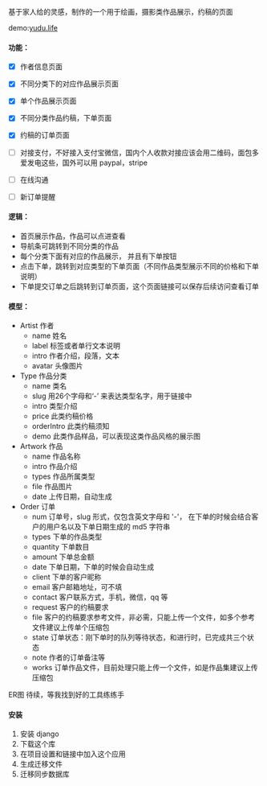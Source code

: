 
基于家人给的灵感，制作的一个用于绘画，摄影类作品展示，约稿的页面

demo:[yudu.life](http://yudu.life)

#### 功能：
- [x] 作者信息页面
- [x] 不同分类下的对应作品展示页面
- [x] 单个作品展示页面
- [x] 不同分类作品约稿，下单页面
- [x] 约稿的订单页面
- [ ] 对接支付，不好接入支付宝微信，国内个人收款对接应该会用二维码，面包多爱发电这些，国外可以用 paypal，stripe
- [ ] 在线沟通
- [ ] 新订单提醒


#### 逻辑：
* 首页展示作品，作品可以点进查看
* 导航条可跳转到不同分类的作品
* 每个分类下面有对应的作品展示， 并且有下单按钮
* 点击下单，跳转到对应类型的下单页面（不同作品类型展示不同的价格和下单说明）
* 下单提交订单之后跳转到订单页面，这个页面链接可以保存后续访问查看订单

#### 模型：
* Artist 作者
	* name 姓名
	* label 标签或者单行文本说明
	* intro 作者介绍，段落，文本
	* avatar 头像图片
* Type 作品分类
	* name  类名
	* slug 用26个字母和‘-’ 来表达类型名字，用于链接中
	* intro 类型介绍
	* price 此类约稿价格
	* orderIntro 此类约稿须知
	* demo 此类作品样品，可以表现这类作品风格的展示图
* Artwork 作品
	* name 作品名称
	* intro 作品介绍
	* types 作品所属类型
	* file 作品图片
	* date 上传日期，自动生成
* Order 订单
	* num 订单号，slug 形式，仅包含英文字母和 '-'， 在下单的时候会结合客户的用户名以及下单日期生成的 md5 字符串
	* types 下单的作品类型
	* quantity 下单数目
	* amount 下单总金额
	* date 下单日期，下单的时候会自动生成
	* client 下单的客户昵称
	* email 客户邮箱地址，可不填
	* contact 客户联系方式，手机，微信，qq 等
	* request 客户的约稿要求
	* file 客户的约稿要求参考文件，非必需，只能上传一个文件，如多个参考文件建议上传单个压缩包
	* state 订单状态：刚下单时的队列等待状态，和进行时，已完成共三个状态
	* note 作者的订单备注等
	* works 订单作品文件，目前处理只能上传一个文件，如是作品集建议上传压缩包

ER图 待续，等我找到好的工具练练手

#### 安装
1. 安装 django
2. 下载这个库
3. 在项目设置和链接中加入这个应用
4. 生成迁移文件
5. 迁移同步数据库
